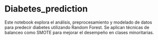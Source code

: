 # Diabetes_prediction
Este notebook explora el análisis, preprocesamiento y modelado de datos para predecir diabetes utilizando Random Forest. Se aplican técnicas de balanceo como SMOTE para mejorar el desempeño en clases minoritarias.
